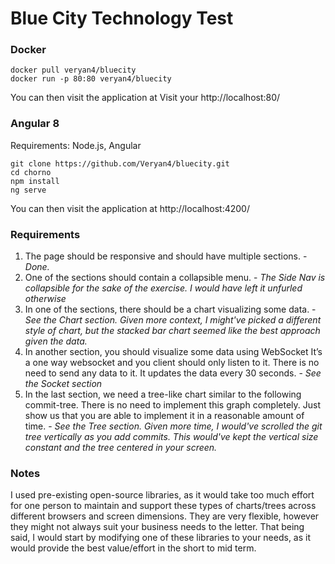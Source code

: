 # Blue City Technology Test


### Docker

```
docker pull veryan4/bluecity
docker run -p 80:80 veryan4/bluecity
```

You can then visit the application at Visit your http://localhost:80/


### Angular 8

Requirements: Node.js, Angular

```
git clone https://github.com/Veryan4/bluecity.git
cd chorno
npm install
ng serve
```

You can then visit the application at http://localhost:4200/


### Requirements

1. The page should be responsive and should have multiple sections. - <em>Done.</em>
2. One of the sections should contain a collapsible menu. - <em>The Side Nav is collapsible for the sake of the exercise. I would have left it unfurled otherwise</em>
3. In one of the sections, there should be a chart visualizing some data. - <em>See the Chart section. Given more context, I might've picked a different style of chart, but the stacked bar chart seemed like the best approach given the data.</em>
4. In another section, you should visualize some data using WebSocket It’s a one way websocket and you client should only listen to it. There is no need to send any data to it. It updates the data every 30 seconds. - <em>See the Socket section</em>
5. In the last section, we need a tree-like chart similar to the following commit-tree. There is no need to implement this graph completely. Just show us that you are able to implement it in a reasonable amount of time. - <em>See the Tree section. Given more time, I would've scrolled the git tree vertically as you add commits. This would've kept the vertical size constant and the tree centered in your screen.</em>


### Notes

I used pre-existing open-source libraries, as it would take too much effort for one person to maintain and support these types of charts/trees across different browsers and screen dimensions. They are very flexible, however they might not always suit your business needs to the letter. That being said, I would start by modifying one of these libraries to your needs, as it would provide the best value/effort in the short to mid term.
